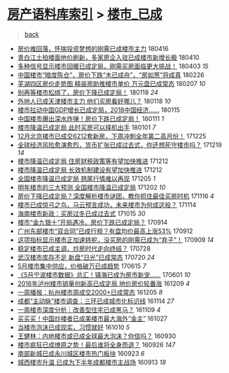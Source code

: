 [房产语料库索引](../../README.md)  > [楼市_已成](楼市_已成.md)
====
> [back](../README.md)

- [房价难回落，怀揣投资梦想的刚需已成楼市主力](http://jkwz.applinzi.com/ittc/7092312641085375494.html#%E6%88%BF%E4%BB%B7%E9%9A%BE%E5%9B%9E%E8%90%BD%EF%BC%8C%E6%80%80%E6%8F%A3%E6%8A%95%E8%B5%84%E6%A2%A6%E6%83%B3%E7%9A%84%E5%88%9A%E9%9C%80%E5%B7%B2%E6%88%90%E6%A5%BC%E5%B8%82%E4%B8%BB%E5%8A%9B) 180416  
- [青白江土拍楼面地价刷新，多家房企入驻已成楼市新增长极](http://jkwz.applinzi.com/ittc/7090285475472606224.html#%E9%9D%92%E7%99%BD%E6%B1%9F%E5%9C%9F%E6%8B%8D%E6%A5%BC%E9%9D%A2%E5%9C%B0%E4%BB%B7%E5%88%B7%E6%96%B0%EF%BC%8C%E5%A4%9A%E5%AE%B6%E6%88%BF%E4%BC%81%E5%85%A5%E9%A9%BB%E5%B7%B2%E6%88%90%E6%A5%BC%E5%B8%82%E6%96%B0%E5%A2%9E%E9%95%BF%E6%9E%81) 180410  
- [多种信号显示楼市回暖已成定局，刚需买房面临更大挑战！](http://jkwz.applinzi.com/ittc/7087802635061298192.html#%E5%A4%9A%E7%A7%8D%E4%BF%A1%E5%8F%B7%E6%98%BE%E7%A4%BA%E6%A5%BC%E5%B8%82%E5%9B%9E%E6%9A%96%E5%B7%B2%E6%88%90%E5%AE%9A%E5%B1%80%EF%BC%8C%E5%88%9A%E9%9C%80%E4%B9%B0%E6%88%BF%E9%9D%A2%E4%B8%B4%E6%9B%B4%E5%A4%A7%E6%8C%91%E6%88%98%EF%BC%81) 180403 *15* 
- [中国楼市“暗度陈仓”，房价下跌“木已成舟”，“房如葱”将成真](http://jkwz.applinzi.com/ittc/7074472543027463175.html#%E4%B8%AD%E5%9B%BD%E6%A5%BC%E5%B8%82%E2%80%9C%E6%9A%97%E5%BA%A6%E9%99%88%E4%BB%93%E2%80%9D%EF%BC%8C%E6%88%BF%E4%BB%B7%E4%B8%8B%E8%B7%8C%E2%80%9C%E6%9C%A8%E5%B7%B2%E6%88%90%E8%88%9F%E2%80%9D%EF%BC%8C%E2%80%9C%E6%88%BF%E5%A6%82%E8%91%B1%E2%80%9D%E5%B0%86%E6%88%90%E7%9C%9F) 180226  
- [芜湖四区房价走势图 精装房助推楼市单价 万元盘已成常态](http://jkwz.applinzi.com/ittc/7067310408342176774.html#%E8%8A%9C%E6%B9%96%E5%9B%9B%E5%8C%BA%E6%88%BF%E4%BB%B7%E8%B5%B0%E5%8A%BF%E5%9B%BE+%E7%B2%BE%E8%A3%85%E6%88%BF%E5%8A%A9%E6%8E%A8%E6%A5%BC%E5%B8%82%E5%8D%95%E4%BB%B7+%E4%B8%87%E5%85%83%E7%9B%98%E5%B7%B2%E6%88%90%E5%B8%B8%E6%80%81) 180207 *10* 
- [别再等楼市松绑了，房价下降已成定局！](http://jkwz.applinzi.com/ittc/7060063515010663434.html#%E5%88%AB%E5%86%8D%E7%AD%89%E6%A5%BC%E5%B8%82%E6%9D%BE%E7%BB%91%E4%BA%86%EF%BC%8C%E6%88%BF%E4%BB%B7%E4%B8%8B%E9%99%8D%E5%B7%B2%E6%88%90%E5%AE%9A%E5%B1%80%EF%BC%81) 180118 *24* 
- [外地人已成天津楼市主力 他们买房看好哪儿？](http://jkwz.applinzi.com/ittc/7059866524146205707.html#%E5%A4%96%E5%9C%B0%E4%BA%BA%E5%B7%B2%E6%88%90%E5%A4%A9%E6%B4%A5%E6%A5%BC%E5%B8%82%E4%B8%BB%E5%8A%9B+%E4%BB%96%E4%BB%AC%E4%B9%B0%E6%88%BF%E7%9C%8B%E5%A5%BD%E5%93%AA%E5%84%BF%EF%BC%9F) 180118 *10* 
- [楼市拉动中国GDP增长已成定局，2018中国经济……](http://jkwz.applinzi.com/ittc/7058816194268627984.html#%E6%A5%BC%E5%B8%82%E6%8B%89%E5%8A%A8%E4%B8%AD%E5%9B%BDGDP%E5%A2%9E%E9%95%BF%E5%B7%B2%E6%88%90%E5%AE%9A%E5%B1%80%EF%BC%8C2018%E4%B8%AD%E5%9B%BD%E7%BB%8F%E6%B5%8E%E2%80%A6%E2%80%A6) 180115  
- [中国楼市爆出深水炸弹！房价下跌已成定局！](http://jkwz.applinzi.com/ittc/7057008407729406982.html#%E4%B8%AD%E5%9B%BD%E6%A5%BC%E5%B8%82%E7%88%86%E5%87%BA%E6%B7%B1%E6%B0%B4%E7%82%B8%E5%BC%B9%EF%BC%81%E6%88%BF%E4%BB%B7%E4%B8%8B%E8%B7%8C%E5%B7%B2%E6%88%90%E5%AE%9A%E5%B1%80%EF%BC%81) 180111 *1* 
- [楼市降温已成定局 此时买房可以择机出手](http://jkwz.applinzi.com/ittc/7053624358008783888.html#%E6%A5%BC%E5%B8%82%E9%99%8D%E6%B8%A9%E5%B7%B2%E6%88%90%E5%AE%9A%E5%B1%80+%E6%AD%A4%E6%97%B6%E4%B9%B0%E6%88%BF%E5%8F%AF%E4%BB%A5%E6%8B%A9%E6%9C%BA%E5%87%BA%E6%89%8B) 180101 *7* 
- [12月北京楼市已成交6212套新房，下周冲刺全年第二高月份！](http://jkwz.applinzi.com/ittc/7050965748522943504.html#12%E6%9C%88%E5%8C%97%E4%BA%AC%E6%A5%BC%E5%B8%82%E5%B7%B2%E6%88%90%E4%BA%A46212%E5%A5%97%E6%96%B0%E6%88%BF%EF%BC%8C%E4%B8%8B%E5%91%A8%E5%86%B2%E5%88%BA%E5%85%A8%E5%B9%B4%E7%AC%AC%E4%BA%8C%E9%AB%98%E6%9C%88%E4%BB%BD%EF%BC%81) 171225  
- [全球经济风险愈演愈烈，货币扩张已成过去式，你还想死守楼市吗？](http://jkwz.applinzi.com/ittc/7048726392915624977.html#%E5%85%A8%E7%90%83%E7%BB%8F%E6%B5%8E%E9%A3%8E%E9%99%A9%E6%84%88%E6%BC%94%E6%84%88%E7%83%88%EF%BC%8C%E8%B4%A7%E5%B8%81%E6%89%A9%E5%BC%A0%E5%B7%B2%E6%88%90%E8%BF%87%E5%8E%BB%E5%BC%8F%EF%BC%8C%E4%BD%A0%E8%BF%98%E6%83%B3%E6%AD%BB%E5%AE%88%E6%A5%BC%E5%B8%82%E5%90%97%EF%BC%9F) 171219 *14* 
- [楼市降温已成定局 住房财税政策等有望加快推进](http://jkwz.applinzi.com/ittc/7046109352895710224.html#%E6%A5%BC%E5%B8%82%E9%99%8D%E6%B8%A9%E5%B7%B2%E6%88%90%E5%AE%9A%E5%B1%80+%E4%BD%8F%E6%88%BF%E8%B4%A2%E7%A8%8E%E6%94%BF%E7%AD%96%E7%AD%89%E6%9C%89%E6%9C%9B%E5%8A%A0%E5%BF%AB%E6%8E%A8%E8%BF%9B) 171212  
- [楼市降温已成定局 长效机制建设有望加快推进](http://jkwz.applinzi.com/ittc/7046099515281507345.html#%E6%A5%BC%E5%B8%82%E9%99%8D%E6%B8%A9%E5%B7%B2%E6%88%90%E5%AE%9A%E5%B1%80+%E9%95%BF%E6%95%88%E6%9C%BA%E5%88%B6%E5%BB%BA%E8%AE%BE%E6%9C%89%E6%9C%9B%E5%8A%A0%E5%BF%AB%E6%8E%A8%E8%BF%9B) 171212  
- [全国楼市降温已成定局 翘尾行情难以再现](http://jkwz.applinzi.com/ittc/7043522420848198673.html#%E5%85%A8%E5%9B%BD%E6%A5%BC%E5%B8%82%E9%99%8D%E6%B8%A9%E5%B7%B2%E6%88%90%E5%AE%9A%E5%B1%80+%E7%BF%98%E5%B0%BE%E8%A1%8C%E6%83%85%E9%9A%BE%E4%BB%A5%E5%86%8D%E7%8E%B0) 171205 *1* 
- [明年楼市的三大预测 全国楼市降温已成定局](http://jkwz.applinzi.com/ittc/7042509416446821393.html#%E6%98%8E%E5%B9%B4%E6%A5%BC%E5%B8%82%E7%9A%84%E4%B8%89%E5%A4%A7%E9%A2%84%E6%B5%8B+%E5%85%A8%E5%9B%BD%E6%A5%BC%E5%B8%82%E9%99%8D%E6%B8%A9%E5%B7%B2%E6%88%90%E5%AE%9A%E5%B1%80) 171202 *10* 
- [房价下降已成定局？深度解析楼市谜团，教你抓住最佳买房时机](http://jkwz.applinzi.com/ittc/7036624899433563153.html#%E6%88%BF%E4%BB%B7%E4%B8%8B%E9%99%8D%E5%B7%B2%E6%88%90%E5%AE%9A%E5%B1%80%EF%BC%9F%E6%B7%B1%E5%BA%A6%E8%A7%A3%E6%9E%90%E6%A5%BC%E5%B8%82%E8%B0%9C%E5%9B%A2%EF%BC%8C%E6%95%99%E4%BD%A0%E6%8A%93%E4%BD%8F%E6%9C%80%E4%BD%B3%E4%B9%B0%E6%88%BF%E6%97%B6%E6%9C%BA) 171116 *4* 
- [楼市已成惊弓之鸟，马云预言成功，未来楼市为何成这般？](http://jkwz.applinzi.com/ittc/7035876424148321296.html#%E6%A5%BC%E5%B8%82%E5%B7%B2%E6%88%90%E6%83%8A%E5%BC%93%E4%B9%8B%E9%B8%9F%EF%BC%8C%E9%A9%AC%E4%BA%91%E9%A2%84%E8%A8%80%E6%88%90%E5%8A%9F%EF%BC%8C%E6%9C%AA%E6%9D%A5%E6%A5%BC%E5%B8%82%E4%B8%BA%E4%BD%95%E6%88%90%E8%BF%99%E8%88%AC%EF%BC%9F) 171114  
- [海南楼市新政：买房过冬已成过去式](http://jkwz.applinzi.com/ittc/7023872338028921872.html#%E6%B5%B7%E5%8D%97%E6%A5%BC%E5%B8%82%E6%96%B0%E6%94%BF%EF%BC%9A%E4%B9%B0%E6%88%BF%E8%BF%87%E5%86%AC%E5%B7%B2%E6%88%90%E8%BF%87%E5%8E%BB%E5%BC%8F) 171015 *30* 
- [楼市“金九银十”开局遇冷，房价下跌已成定局？](http://jkwz.applinzi.com/ittc/7013082285342196753.html#%E6%A5%BC%E5%B8%82%E2%80%9C%E9%87%91%E4%B9%9D%E9%93%B6%E5%8D%81%E2%80%9D%E5%BC%80%E5%B1%80%E9%81%87%E5%86%B7%EF%BC%8C%E6%88%BF%E4%BB%B7%E4%B8%8B%E8%B7%8C%E5%B7%B2%E6%88%90%E5%AE%9A%E5%B1%80%EF%BC%9F) 170914  
- [广州东部楼市“双合同”已成行规？有盘均价最高上涨53%](http://jkwz.applinzi.com/ittc/7012559730046927632.html#%E5%B9%BF%E5%B7%9E%E4%B8%9C%E9%83%A8%E6%A5%BC%E5%B8%82%E2%80%9C%E5%8F%8C%E5%90%88%E5%90%8C%E2%80%9D%E5%B7%B2%E6%88%90%E8%A1%8C%E8%A7%84%EF%BC%9F%E6%9C%89%E7%9B%98%E5%9D%87%E4%BB%B7%E6%9C%80%E9%AB%98%E4%B8%8A%E6%B6%A853%25) 170912  
- [这项指标显示楼市正加速转舵，没买房的刚需已成为“弃子”！](http://jkwz.applinzi.com/ittc/7011118054459835408.html#%E8%BF%99%E9%A1%B9%E6%8C%87%E6%A0%87%E6%98%BE%E7%A4%BA%E6%A5%BC%E5%B8%82%E6%AD%A3%E5%8A%A0%E9%80%9F%E8%BD%AC%E8%88%B5%EF%BC%8C%E6%B2%A1%E4%B9%B0%E6%88%BF%E7%9A%84%E5%88%9A%E9%9C%80%E5%B7%B2%E6%88%90%E4%B8%BA%E2%80%9C%E5%BC%83%E5%AD%90%E2%80%9D%EF%BC%81) 170909 *14* 
- [稳定楼市已成主调，炒房时代走向终结？](http://jkwz.applinzi.com/ittc/6995384669968008209.html#%E7%A8%B3%E5%AE%9A%E6%A5%BC%E5%B8%82%E5%B7%B2%E6%88%90%E4%B8%BB%E8%B0%83%EF%BC%8C%E7%82%92%E6%88%BF%E6%97%B6%E4%BB%A3%E8%B5%B0%E5%90%91%E7%BB%88%E7%BB%93%EF%BC%9F) 170728  
- [武汉楼市库存不足 新盘“日光”已成常态](http://jkwz.applinzi.com/ittc/6992432596641121296.html#%E6%AD%A6%E6%B1%89%E6%A5%BC%E5%B8%82%E5%BA%93%E5%AD%98%E4%B8%8D%E8%B6%B3+%E6%96%B0%E7%9B%98%E2%80%9C%E6%97%A5%E5%85%89%E2%80%9D%E5%B7%B2%E6%88%90%E5%B8%B8%E6%80%81) 170720 *24* 
- [5月楼市集中供应，价格破万已成趋势](http://jkwz.applinzi.com/ittc/6979406221667730436.html#5%E6%9C%88%E6%A5%BC%E5%B8%82%E9%9B%86%E4%B8%AD%E4%BE%9B%E5%BA%94%EF%BC%8C%E4%BB%B7%E6%A0%BC%E7%A0%B4%E4%B8%87%E5%B7%B2%E6%88%90%E8%B6%8B%E5%8A%BF) 170615 *7* 
- [《5月宁波楼市数据》总汇！镇海已成为房市新宠……](http://jkwz.applinzi.com/ittc/6974214046197744645.html#%E3%80%8A5%E6%9C%88%E5%AE%81%E6%B3%A2%E6%A5%BC%E5%B8%82%E6%95%B0%E6%8D%AE%E3%80%8B%E6%80%BB%E6%B1%87%EF%BC%81%E9%95%87%E6%B5%B7%E5%B7%B2%E6%88%90%E4%B8%BA%E6%88%BF%E5%B8%82%E6%96%B0%E5%AE%A0%E2%80%A6%E2%80%A6) 170601 *10* 
- [2016年泸州楼市销量创新高已成定局 地价房价轮番涨](http://jkwz.applinzi.com/ittc/6909559779881387012.html#2016%E5%B9%B4%E6%B3%B8%E5%B7%9E%E6%A5%BC%E5%B8%82%E9%94%80%E9%87%8F%E5%88%9B%E6%96%B0%E9%AB%98%E5%B7%B2%E6%88%90%E5%AE%9A%E5%B1%80+%E5%9C%B0%E4%BB%B7%E6%88%BF%E4%BB%B7%E8%BD%AE%E7%95%AA%E6%B6%A8) 161209 *4* 
- [一周播报：杭州楼市周成交2000+已成常态](http://jkwz.applinzi.com/ittc/6908072871959462917.html#%E4%B8%80%E5%91%A8%E6%92%AD%E6%8A%A5%EF%BC%9A%E6%9D%AD%E5%B7%9E%E6%A5%BC%E5%B8%82%E5%91%A8%E6%88%90%E4%BA%A42000%2B%E5%B7%B2%E6%88%90%E5%B8%B8%E6%80%81) 161205 *8* 
- [成都“主动脉”楼市调查：三环已成城市化标识线](http://jkwz.applinzi.com/ittc/6900355373587760132.html#%E6%88%90%E9%83%BD%E2%80%9C%E4%B8%BB%E5%8A%A8%E8%84%89%E2%80%9D%E6%A5%BC%E5%B8%82%E8%B0%83%E6%9F%A5%EF%BC%9A%E4%B8%89%E7%8E%AF%E5%B7%B2%E6%88%90%E5%9F%8E%E5%B8%82%E5%8C%96%E6%A0%87%E8%AF%86%E7%BA%BF) 161114 *27* 
- [一周楼市深度分析｜改善型住宅已成黑马？](http://jkwz.applinzi.com/ittc/6898426486809166853.html#%E4%B8%80%E5%91%A8%E6%A5%BC%E5%B8%82%E6%B7%B1%E5%BA%A6%E5%88%86%E6%9E%90%EF%BD%9C%E6%94%B9%E5%96%84%E5%9E%8B%E4%BD%8F%E5%AE%85%E5%B7%B2%E6%88%90%E9%BB%91%E9%A9%AC%EF%BC%9F) 161109 *4* 
- [买买买！中国炒楼者已成美楼市最大海外“金主”](http://jkwz.applinzi.com/ittc/6893807422660936709.html#%E4%B9%B0%E4%B9%B0%E4%B9%B0%EF%BC%81%E4%B8%AD%E5%9B%BD%E7%82%92%E6%A5%BC%E8%80%85%E5%B7%B2%E6%88%90%E7%BE%8E%E6%A5%BC%E5%B8%82%E6%9C%80%E5%A4%A7%E6%B5%B7%E5%A4%96%E2%80%9C%E9%87%91%E4%B8%BB%E2%80%9D) 161027  
- [当楼市泡沫已成现实，习惯就好](http://jkwz.applinzi.com/ittc/6887319795581584388.html#%E5%BD%93%E6%A5%BC%E5%B8%82%E6%B3%A1%E6%B2%AB%E5%B7%B2%E6%88%90%E7%8E%B0%E5%AE%9E%EF%BC%8C%E4%B9%A0%E6%83%AF%E5%B0%B1%E5%A5%BD) 161010 *5* 
- [王健林：内地楼市或已成全球最大泡沫？你信吗？](http://jkwz.applinzi.com/ittc/6883316754339595268.html#%E7%8E%8B%E5%81%A5%E6%9E%97%EF%BC%9A%E5%86%85%E5%9C%B0%E6%A5%BC%E5%B8%82%E6%88%96%E5%B7%B2%E6%88%90%E5%85%A8%E7%90%83%E6%9C%80%E5%A4%A7%E6%B3%A1%E6%B2%AB%EF%BC%9F%E4%BD%A0%E4%BF%A1%E5%90%97%EF%BC%9F) 160930  
- [楼市疯狂已成燎原之势！最后谁将全身而退？](http://jkwz.applinzi.com/ittc/6882235312809444356.html#%E6%A5%BC%E5%B8%82%E7%96%AF%E7%8B%82%E5%B7%B2%E6%88%90%E7%87%8E%E5%8E%9F%E4%B9%8B%E5%8A%BF%EF%BC%81%E6%9C%80%E5%90%8E%E8%B0%81%E5%B0%86%E5%85%A8%E8%BA%AB%E8%80%8C%E9%80%80%EF%BC%9F) 160926 *147* 
- [南部新城已成永川城区楼市热门板块](http://jkwz.applinzi.com/ittc/6880885442387379205.html#%E5%8D%97%E9%83%A8%E6%96%B0%E5%9F%8E%E5%B7%B2%E6%88%90%E6%B0%B8%E5%B7%9D%E5%9F%8E%E5%8C%BA%E6%A5%BC%E5%B8%82%E7%83%AD%E9%97%A8%E6%9D%BF%E5%9D%97) 160923 *6* 
- [城西楼市升温 已成为下半年成都楼市主战场](http://jkwz.applinzi.com/ittc/6877291905343292421.html#%E5%9F%8E%E8%A5%BF%E6%A5%BC%E5%B8%82%E5%8D%87%E6%B8%A9+%E5%B7%B2%E6%88%90%E4%B8%BA%E4%B8%8B%E5%8D%8A%E5%B9%B4%E6%88%90%E9%83%BD%E6%A5%BC%E5%B8%82%E4%B8%BB%E6%88%98%E5%9C%BA) 160913 *18* 
